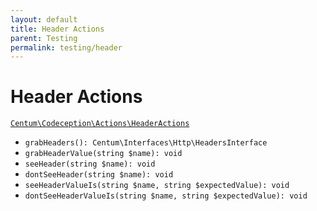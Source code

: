 ```yaml
---
layout: default
title: Header Actions
parent: Testing
permalink: testing/header
---
```




# Header Actions

[`Centum\Codeception\Actions\HeaderActions`](https://github.com/SidRoberts/centum/blob/development/src/Codeception/Actions/HeaderActions.php)

- `grabHeaders(): Centum\Interfaces\Http\HeadersInterface`
- `grabHeaderValue(string $name): void`
- `seeHeader(string $name): void`
- `dontSeeHeader(string $name): void`
- `seeHeaderValueIs(string $name, string $expectedValue): void`
- `dontSeeHeaderValueIs(string $name, string $expectedValue): void`
